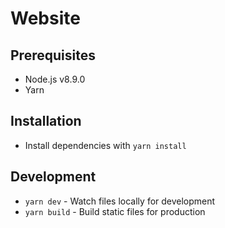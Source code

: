 # Website

## Prerequisites

* Node.js v8.9.0
* Yarn

## Installation

* Install dependencies with `yarn install`

## Development

* `yarn dev` - Watch files locally for development
* `yarn build` - Build static files for production
